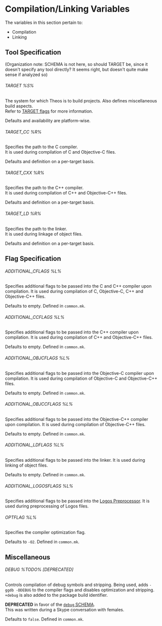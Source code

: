 # Compilation/Linking Variables

The variables in this section pertain to:

* Compilation
* Linking

## Tool Specification

(Organization note: SCHEMA is not here, so should TARGET be, since it doesn't specify any tool directly? It seems right, but doesn't quite make sense if analyzed so)

###### TARGET %S%
The system for which Theos is to build projects. Also defines miscellaneous build aspects.  
Refer to [TARGET flags](./3_1_5_TARGET.md#TARGET) for more information.

Defaults and availability are platform-wise.

###### TARGET_CC %R%
Specifies the path to the C compiler.  
It is used during compilation of C and Objective-C files.

Defaults and definition on a per-target basis.

###### TARGET_CXX %R%
Specifies the path to the C++ compiler.  
It is used during compilation of C++ and Objective-C++ files.

Defaults and definition on a per-target basis.

###### TARGET_LD %R%
Specifies the path to the linker.  
It is used during linkage of object files.

Defaults and definition on a per-target basis.

## Flag Specification

###### ADDITIONAL_CFLAGS %L%
Specifies additional flags to be passed into the C and C++ compiler upon compilation.
It is used during compilation of C, Objective-C, C++ and Objective-C++ files.

Defaults to empty.
Defined in `common.mk`.

###### ADDITIONAL_CCFLAGS %L%
Specifies additional flags to be passed into the C++ compiler upon compilation.
It is used during compilation of C++ and Objective-C++ files.

Defaults to empty.
Defined in `common.mk`.

###### ADDITIONAL_OBJCFLAGS %L%
Specifies additional flags to be passed into the Objective-C compiler upon compilation.
It is used during compilation of Objective-C and Objective-C++ files.

Defaults to empty.
Defined in `common.mk`.

###### ADDITIONAL_OBJCCFLAGS %L%
Specifies additional flags to be passed into the Objective-C++ compiler upon compilation.
It is used during compilation of Objective-C++ files.

Defaults to empty.
Defined in `common.mk`.

###### ADDITIONAL_LDFLAGS %L%
Specifies additional flags to be passed into the linker.
It is used during linking of object files.

Defaults to empty.
Defined in `common.mk`.

###### ADDITIONAL_LOGOSFLAGS %L%
Specifies additional flags to be passed into the [Logos Preprocessor](http://theiostream.com/logos).
It is used during preprocessing of Logos files.

###### OPTFLAG %L%
Specifies the compiler optimization flag.

Defaults to `-O2`.
Defined in `common.mk`.

## Miscellaneous

###### DEBUG %TODO% [DEPRECATED]
Controls compilation of debug symbols and stripping.
Being used, adds `-ggdb -DDEBUG` to the compiler flags and disables optimization and stripping. `+debug` is also added to the package build identifier.

**DEPRECATED** in favor of the [`debug` SCHEMA](./2_1_1_4_1_DEFAULT_SCHEMATA.md#debug).  
This was written during a Skype conversation with females.

Defaults to `false`.
Defined in `common.mk`.

